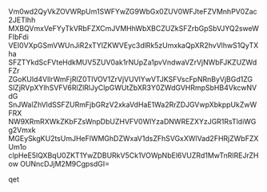 Vm0wd2QyVkZOVWRpUm1SWFYwZG9WbGx0ZUV0WFJteFZVMnhPV0Zac2JETlhh
MXBQVmxVeFYyTkVRbFZXCmJVMHhWbXBCZUZkSFZrbGpSbVJYQ2sweWFIbFdi
VEI0VXpGSmVWUnJiR2xTYlZKWVEyc3dlRk5zUmxkaQpXR2hvVlhwS1QyTXha
SFZTYkdScFVteHdkMUV5ZUV0ak1rNUpZa1pvVndwaVZrVjNWbFJKZUZWdFZr
ZGoKUld4VllrWmFjRlZ0TlVOV1ZrVjVUVlYwVTJKSFVscFpNRnByVjBGd1ZG
SlZjRVpXYlhSVFV6RlZlRlJyClpGWUtZbXR3Y0ZWdGVHRmpSbHB4VkcwNVdG
SnJWalZhVldSSFZURmFjbGRzV2xkaVdHaE1Wa2RrZDJGVwpXbkppUkZwWFRX
NW9XRmRXWkZKbFZsWnpDbUZHVFV0WlYzaDNWREZXYzJGR1RsTldiWGg2Vmxk
MGEySkgKU2tsUmJHeFlWMGhDZWxaV1dsZFhSVGxXWlVad2FHRjZWbFZXUm1o
clpHeE5lQXBqU0ZKT1YwZDBURkV5Ck1VOWpNbEl6VUZRd1MwTnRlREJrZHow
OUNncDJjM2M9CgpsdGI=

qet